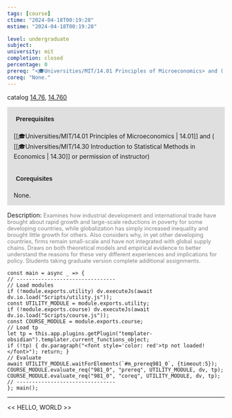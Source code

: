 ```yaml
---
tags: [course]
ctime: "2024-04-18T00:19:28"
mstime: "2024-04-18T00:19:28"

level: undergraduate
subject: 
university: mit
completion: closed
percentage: 0
prereq: "<🎓Universities/MIT/14.01 Principles of Microeconomics> and ( <🎓Universities/MIT/14.30 Introduction to Statistical Methods in Economics> or permission of instructor)"
coreq: "None."
---
```


catalog [14.76](http://student.mit.edu/catalog/m14b.html#14.76), [14.760](http://student.mit.edu/catalog/m14b.html#14.760)

<span style="display: block; padding: 15px; background-color: rgb(100, 100, 100, 0.2);"><font id="m_prereq981_0" style="display: block; font-family: Arial, sans-serif; font-weight: bold; padding: 5px">Prerequisites</font><br><span id="prereq981_0">[[🎓Universities/MIT/14.01 Principles of Microeconomics | 14.01]] and ( [[🎓Universities/MIT/14.30 Introduction to Statistical Methods in Economics | 14.30]] or permission of instructor)</span></span>
<span style="display: block; padding: 15px; background-color: rgb(100, 100, 100, 0.2);"><font id="m_coreq981_0" style="display: block; font-family: Arial, sans-serif; font-weight: bold; padding: 5px">Corequisites</font><br><span id="coreq981_0">None.</span></span>

<font style="">Description:</font>
<font style="color: grey; font-size: 0.8rem;">Examines how industrial development and international trade have brought about rapid growth and large-scale reductions in poverty for some developing countries, while globalization has simply increased inequality and brought little growth for others. Also considers why, in yet other developing countries, firms remain small-scale and have not integrated with global supply chains. Draws on both theoretical models and empirical evidence to better understand the reasons for these very different experiences and implications for policy. Students taking graduate version complete additional assignments.</font>

```dataviewjs
const main = async _ => {
// --------------------------------
// Load modules
if (!module.exports.utility) dv.executeJs(await dv.io.load("Scripts/utility.js"));
const UTILITY_MODULE = module.exports.utility;
if (!module.exports.course) dv.executeJs(await dv.io.load("Scripts/course.js"));
const COURSE_MODULE = module.exports.course;
// Load tp
let tp = this.app.plugins.getPlugin("templater-obsidian").templater.current_functions_object;
if (!tp) { dv.paragraph("<font style='color: red'>tp not loaded!</font>"); return; }
// Evaluate
await UTILITY_MODULE.waitForElements(`#m_prereq981_0`, {timeout:5});
COURSE_MODULE.evaluate_req("981_0", "prereq", UTILITY_MODULE, dv, tp);
COURSE_MODULE.evaluate_req("981_0", "coreq", UTILITY_MODULE, dv, tp);
// --------------------------------
}; main();
```

---

<< HELLO, WORLD >>
